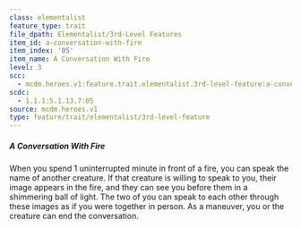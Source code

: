 ```yaml
---
class: elementalist
feature_type: trait
file_dpath: Elementalist/3rd-Level Features
item_id: a-conversation-with-fire
item_index: '05'
item_name: A Conversation With Fire
level: 3
scc:
  - mcdm.heroes.v1:feature.trait.elementalist.3rd-level-feature:a-conversation-with-fire
scdc:
  - 1.1.1:5.1.13.7:05
source: mcdm.heroes.v1
type: feature/trait/elementalist/3rd-level-feature
---
```


##### A Conversation With Fire

When you spend 1 uninterrupted minute in front of a fire, you can speak the name of another creature. If that creature is willing to speak to you, their image appears in the fire, and they can see you before them in a shimmering ball of light. The two of you can speak to each other through these images as if you were together in person. As a maneuver, you or the creature can end the conversation.
